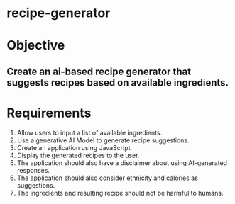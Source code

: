 # recipe-generator

# Objective

## Create an ai-based recipe generator that suggests recipes based on available ingredients.

# Requirements

1. Allow users to input a list of available ingredients.
2. Use a generative AI Model to generate recipe suggestions.
3. Create an application using JavaScript.
4. Display the generated recipes to the user.
5. The application should also have a disclaimer about using AI-generated responses.
6. The application should also consider ethnicity and calories as suggestions.
7. The ingredients and resulting recipe should not be harmful to humans.